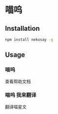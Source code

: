 # 喵呜

## Installation

```bash
npm install nekosay -g
```

## Usage

### 喵呜

查看帮助文档

### 喵呜 我来翻译

翻译喵星文
